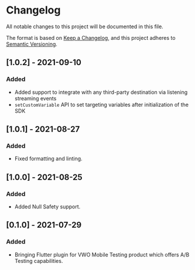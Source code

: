 # Changelog
All notable changes to this project will be documented in this file.

The format is based on [Keep a Changelog](https://keepachangelog.com/en/1.0.0/),
and this project adheres to [Semantic Versioning](https://semver.org/spec/v2.0.0.html).

## [1.0.2] - 2021-09-10

### Added

- Added support to integrate with any third-party destination via listening streaming events
- `setCustomVariable` API to set targeting variables after initialization of the SDK

## [1.0.1] - 2021-08-27

### Added

- Fixed formatting and linting.

## [1.0.0] - 2021-08-25

### Added

- Added Null Safety support.


## [0.1.0] - 2021-07-29

### Added

- Bringing Flutter plugin for VWO Mobile Testing product which offers A/B Testing capabilities.
